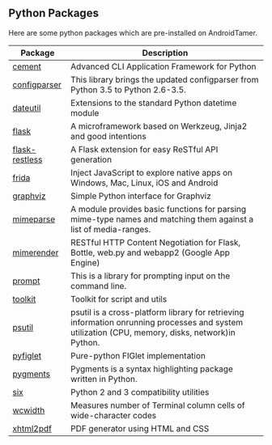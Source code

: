 ## Python Packages

Here are some python packages which are pre-installed on AndroidTamer.

Package | Description
--| ---
[cement](https://pypi.python.org/pypi/cement/) | Advanced CLI Application Framework for Python
[configparser](https://pypi.python.org/pypi/configparser/) | This library brings the updated configparser from Python 3.5 to Python 2.6-3.5.
[dateutil](https://pypi.python.org/pypi/python-dateutil/) | Extensions to the standard Python datetime module
[flask](https://pypi.python.org/pypi/Flask/) | A microframework based on Werkzeug, Jinja2 and good intentions
[flask-restless](https://pypi.python.org/pypi/Flask-Restless/) | A Flask extension for easy ReSTful API generation
[frida](https://pypi.python.org/pypi/frida/) | Inject JavaScript to explore native apps on Windows, Mac, Linux, iOS and Android
[graphviz](https://pypi.python.org/pypi/graphviz/) | Simple Python interface for Graphviz
[mimeparse](https://pypi.python.org/pypi/python-mimeparse/) | A module provides basic functions for parsing mime-type names and matching them against a list of media-ranges.
[mimerender](https://pypi.python.org/pypi/mimerender/) | RESTful HTTP Content Negotiation for Flask, Bottle, web.py and webapp2 (Google App Engine)
[prompt](https://pypi.python.org/pypi/prompt/) | This is a library for prompting input on the command line.
[toolkit](https://pypi.python.org/pypi/toolkit/) | Toolkit for script and utils
[psutil](https://pypi.python.org/pypi/psutil/) | psutil is a cross-platform library for retrieving information onrunning processes and system utilization (CPU, memory, disks, network)in Python.
[pyfiglet](https://pypi.python.org/pypi/pyfiglet/) | Pure-python FIGlet implementation
[pygments](https://pypi.python.org/pypi/Pygments/) | Pygments is a syntax highlighting package written in Python.
[six](https://pypi.python.org/pypi/six/) | Python 2 and 3 compatibility utilities
[wcwidth](https://pypi.python.org/pypi/wcwidth/) | Measures number of Terminal column cells of wide-character codes
[xhtml2pdf](https://pypi.python.org/pypi/xhtml2pdf/) | PDF generator using HTML and CSS